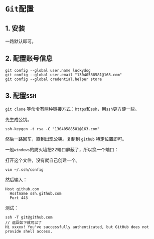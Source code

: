 # `Git配置`

## 1. 安装

一路默认即可。

## 2. 配置账号信息

```shell
git config --global user.name luckydog
git config --global user.email "13040588581@163.com"
git config --global credential.helper store
```

 ## 3. 配置`SSH`

`git clone` 等命令有两种链接方式：`https`和`ssh`，用`ssh`更方便一些。

先生成公钥。

```shell
ssh-keygen -t rsa -C "13040588581@163.com"	
```

然后一路回车，直到出现公钥。复制到 `github` 特定位置即可。

一般`windows`的防火墙把22端口屏蔽了，所以换一个端口：

打开这个文件，没有就自己创建一个。

```shell
vim ~/.ssh/config
```

然后输入：

```shell
Host github.com
  Hostname ssh.github.com
  Port 443
```

测试：

```
ssh -T git@github.com
// 返回如下就可以了
Hi xxxxx! You've successfully authenticated, but GitHub does not
provide shell access.
```

